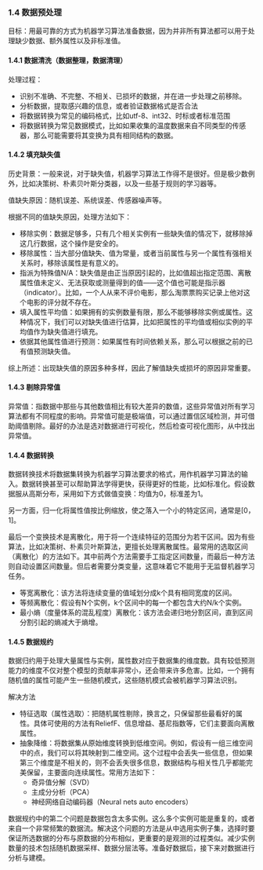 ### 1.4 数据预处理

目标：用最可靠的方式为机器学习算法准备数据，因为并非所有算法都可以用于处理缺少数据、额外属性以及非标准值。

#### 1.4.1  数据清洗（数据整理，数据清理）

处理过程：

- 识别不准确、不完整、不相关、已损坏的数据，并在进一步处理之前移除。
- 分析数据，提取感兴趣的信息，或者验证数据格式是否合法
- 将数据转换为常见的编码格式，比如utf-8、int32、时标或者标准范围
- 将数据转换为常见数据模式，比如如果收集的温度数据来自不同类型的传感器，那么可能需要将其变换为具有相同结构的数据。

#### 1.4.2 填充缺失值

历史背景：一般来说，对于缺失值，机器学习算法工作得不是很好。但是极少数例外，比如决策树、朴素贝叶斯分类器，以及一些基于规则的学习器等。

值缺失原因：随机误差、系统误差、传感器噪声等。

根据不同的值缺失原因，处理方法如下：

- 移除实例：数据足够多，只有几个相关实例有一些缺失值的情况下，就移除掉这几行数据，这个操作是安全的。
- 移除属性：当大部分值缺失、值为常量，或者当前属性与另一个属性有强相关关系时，移除该属性是有意义的。
- 指派为特殊值N/A：缺失值是由正当原因引起的，比如值超出指定范围、离散属性值未定义、无法获取或测量得到的值——这个值也可能是指示器（indicator）。比如，一个人从来不评价电影，那么淘票票购买记录上他对这个电影的评分就不存在。
- 填入属性平均值：如果拥有的实例数量有限，那么不能够移除实例或属性。这种情况下，我们可以对缺失值进行估算，比如把属性的平均值或相似实例的平均值作为缺失值进行填充。
- 依据其他属性值进行预测：如果属性有时间依赖关系，那么可以根据之前的已有值预测缺失值。

综上所述：出现缺失值的原因多种多样，因此了解值缺失或损坏的原因非常重要。



#### 1.4.3 剔除异常值

异常值：指数据中那些与其他数值相比有较大差异的数值，这些异常值对所有学习算法都有不同程度的影响。异常值可能是极端值，可以通过置信区域检测，并可借助阈值剔除。最好的办法是选对数据进行可视化，然后检查可视化图形，从中找出异常值。

#### 1.4.4 数据转换

数据转换技术将数据集转换为机器学习算法要求的格式，用作机器学习算法的输入。数据转换甚至可以帮助算法学得更快，获得更好的性能，比如标准化。假设数据服从高斯分布，采用如下方式做值变换：均值为0，标准差为1。

另一方面，归一化将属性值按比例缩放，使之落入一个小的特定区间，通常是[0，1]。

最后一个变换技术是离散化，用于将一个连续特征的范围分为若干区间。因为有些算法，比如决策树、朴素贝叶斯算法，更擅长处理离散属性。最常用的选取区间（离散化）的方法如下。其中前两个方法需要手工指定区间数量，而最后一种方法则自动设置区间数量。但后者需要分类变量，这意味着它不能用于无监督机器学习任务。

- 等宽离散化：该方法将连续变量的值域划分成k个具有相同宽度的区间。
- 等频离散化：假设有N个实例，k个区间中的每一个都包含大约N/k个实例。
- 最小熵（度量体系的混乱程度）离散化：该方法会递归地分割区间，直到区间分割引起的熵减大于熵增。



#### 1.4.5 数据规约

数据归约用于处理大量属性与实例，属性数对应于数据集的维度数。具有较低预测能力的维度不仅对整个模型的贡献率非常小，还会带来许多危害。比如，一个拥有随机值的属性可能产生一些随机模式，这些随机模式会被机器学习算法识别。

解决方法

- 特征选取（属性选取）：把随机属性剔除，换言之，只保留那些最看好的属性。具体可使用的方法有ReliefF、信息增益、基尼指数等，它们主要面向离散属性。
- 抽象降维：将数据集从原始维度转换到低维空间。例如，假设有一组三维空间中的点，我们可以将其映射到二维空间。这个过程中会丢失一些信息，但如果第三个维度是不相关的，则不会丢失很多信息，数据结构与相关性几乎都能完美保留，主要面向连续属性。常用方法如下：
  - 奇异值分解（SVD）
  - 主成分分析（PCA）
  - 神经网络自动编码器（Neural nets auto encoders）

数据规约中的第二个问题是数据包含太多实例。这么多个实例可能是重复的，或者来自一个非常频繁的数据流。解决这个问题的方法是从中选用实例子集，选择时要保证所选数据的分布与原数据的分布相似，更重要的是观测的过程类似。减少实例数量的技术包括随机数据采样、数据分层法等。准备好数据后，接下来对数据进行分析与建模。

